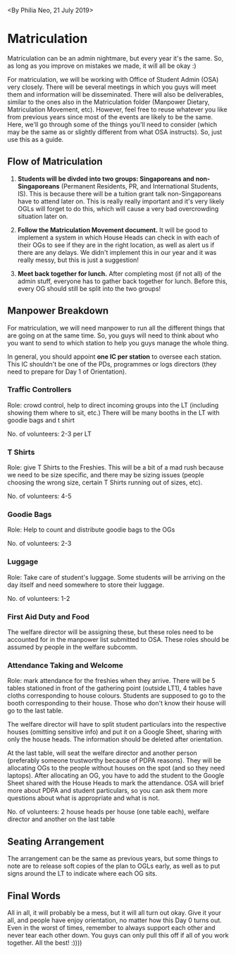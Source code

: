 <By Philia Neo, 21 July 2019>
# Matriculation

Matriculation can be an admin nightmare, but every year it's the same. So, as long as you improve on mistakes we made, it will all be okay :)

For matriculation, we will be working with Office of Student Admin (OSA) very closely. There will be several meetings in which you guys will meet them and information will be disseminated. There will also be deliverables, similar to the ones also in the Matriculation folder (Manpower Dietary, Matriculation Movement, etc). However, feel free to reuse whatever you like from previous years since most of the events are likely to be the same. Here, we'll go through some of the things you'll need to consider (which may be the same as or slightly different from what OSA instructs). So, just use this as a guide. 

## Flow of Matriculation
1. **Students will be divded into two groups: Singaporeans and non-Singaporeans** (Permanent Residents, PR, and International Students, IS). This is because there will be a tuition grant talk non-Singaporeans have to attend later on. This is really really important and it's very likely OGLs will forget to do this, which will cause a very bad overcrowding situation later on. 

2. **Follow the Matriculation Movement document.** It will be good to implement a system in which House Heads can check in with each of their OGs to see if they are in the right location, as well as alert us if there are any delays. We didn't implement this in our year and it was really messy, but this is just a suggestion!

3. **Meet back together for lunch.** After completing most (if not all) of the admin stuff, everyone has to gather back together for lunch. Before this, every OG should still be split into the two groups!

## Manpower Breakdown

For matriculation, we will need manpower to run all the different things that are going on at the same time. So, you guys will need to think about who you want to send to which station to help you guys manage the whole thing. 

In general, you should appoint **one IC per station** to oversee each station. This IC shouldn't be one of the PDs, programmes or logs directors (they need to prepare for Day 1 of Orientation). 

### Traffic Controllers

Role: crowd control, help to direct incoming groups into the LT (including showing them where to sit, etc.) There will be many booths in the LT with goodie bags and t shirt 

No. of volunteers: 2-3 per LT

### T Shirts

Role: give T Shirts to the Freshies. This will be a bit of a mad rush because we need to be size specific, and there may be sizing issues (people choosing the wrong size, certain T Shirts running out of sizes, etc). 

No. of volunteers: 4-5

### Goodie Bags

Role: Help to count and distribute goodie bags to the OGs

No. of volunteers: 2-3

### Luggage

Role: Take care of student's luggage. Some students will be arriving on the day itself and need somewhere to store their luggage.

No. of volunteers: 1-2 

### First Aid Duty and Food

The welfare director will be assigning these, but these roles need to be accounted for in the manpower list submitted to OSA. These roles should be assumed by people in the welfare subcomm. 

### Attendance Taking and Welcome

Role: mark attendance for the freshies when they arrive. There will be 5 tables stationed in front of the gathering point (outside LT1), 4 tables have cloths corresponding to house colours. Students are supposed to go to the booth corresponding to their house. Those who don't know their house will go to the last table. 

The welfare director will have to split student particulars into the respective houses (omitting sensitive info) and put it on a Google Sheet, sharing with only the house heads. The information should be deleted after orientation. 

At the last table, will seat the welfare director and another person (preferably someone trustworthy because of PDPA reasons). They will be allocating OGs to the people without houses on the spot (and so they need laptops). After allocating an OG, you have to add the student to the Google Sheet shared with the House Heads to mark the attendance. OSA will brief more about PDPA and student particulars, so you can ask them more questions about what is appropriate and what is not. 

No. of volunteers: 2 house heads per house (one table each), welfare director and another on the last table

## Seating Arrangement

The arrangement can be the same as previous years, but some things to note are to release soft copies of the plan to OGLs early, as well as to put signs around the LT to indicate where each OG sits. 

## Final Words

All in all, it will probably be a mess, but it will all turn out okay. Give it your all, and people have enjoy orientation, no matter how this Day 0 turns out. Even in the worst of times, remember to always support each other and never tear each other down. You guys can only pull this off if all of you work together. All the best! :))))
